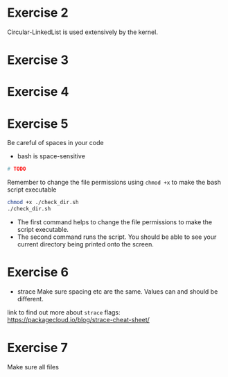 # Exercise 2
Circular-LinkedList is used extensively by the kernel. 

# Exercise 3

# Exercise 4

# Exercise 5
Be careful of spaces in your code
- bash is space-sensitive
```bash
# TODO
```

Remember to change the file permissions using `chmod +x` to make the bash script executable
```bash
chmod +x ./check_dir.sh
./check_dir.sh
```
- The first command helps to change the file permissions to make the script executable. 
- The second command runs the script. 
You should be able to see your current directory being printed onto the screen.

# Exercise 6
- strace
Make sure spacing etc are the same. 
Values can and should be different. 

link to find out more about `strace` flags:
https://packagecloud.io/blog/strace-cheat-sheet/

# Exercise 7
Make sure all files 
